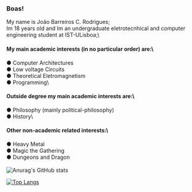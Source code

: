 ### Boas!
My name is João Barreiros C. Rodrigues; \
Im 18 years old and Im an undergraduate eletrotecnhical and computer engineering student at IST-ULisboa;\
#### My main academic interests (in no particular order) are:\
  ● Computer Architectures\
  ● Low voltage Circuits\
  ● Theoretical Eletromagnetism\
  ● Programming\
#### Outside degree my main academic interests are:\
   ● Philosophy (mainly political-philosophy)\
   ● History\
#### Other non-academic related interests:\
   ● Heavy Metal\
   ● Magic the Gathering\
   ● Dungeons and Dragon\
   \
![Anurag's GitHub stats](https://github-readme-stats.vercel.app/api?username=Joao-Ex-Machina&show_icons=true&theme=dark)

[![Top Langs](https://github-readme-stats.vercel.app/api/top-langs/?username=Joao-Ex-Machina)](https://github.com/anuraghazra/github-readme-stats)

